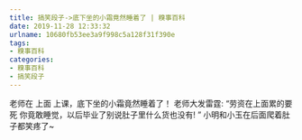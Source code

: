 ```yaml
---
title: 搞笑段子->底下坐的小霜竟然睡着了 | 糗事百科
date: 2019-11-28 12:33:32
urlname: 10680fb53ee3a9f998c5a128f31f390e
tags: 
- 糗事百科
categories:
- 糗事百科
- 搞笑段子
---
```

老师在 上面 上课，底下坐的小霜竟然睡着了！ 老师大发雷霆: “劳资在上面累的要死 你竟敢睡觉，以后毕业了别说肚子里什么货也没有! ” 小明和小玉在后面爬着肚子都笑疼了~


